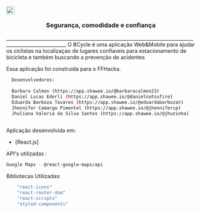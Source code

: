 <h3 align="center">
   <img align="left" alt="Abhishek's LinkedIN" width="22px" src="./Assets/images/Logo.png" />
    <br><br>
    <b> Segurança, comodidade e confiança </b>  
    <br>
</h3>
_______________________________________________________________________________________________________
O BCycle é uma aplicação Web&Mobile para ajudar os ciclistas na localizaçao de lugares confiaveis para estacionamento de bicicleta e também buscando a prevenção de acidentes

Essa aplicação foi construída para o FFHacka. 

```sh
  Desenvolvedores:
  
  Barbara Calmon (https://app.shawee.io/@barbaracalmon23)
  Daniel Lucas Ederli (https://app.shawee.io/@danielnatsufire)
  Eduarda Barboza Tavares (https://app.shawee.io/@eduardabarbozat)
  Jhennifer Camargo Pimentel (https://app.shawee.io/@jhennifercp)
  Jhuliana Valeria da Silva Santos (https://app.shawee.io/@jhuzinha)
  
```

Aplicação desenvolvida em: 
- [React.js]

API's utilizadas :
```sh
Google Maps - @react-google-maps/api
```

Bibliotecas Utilizadas: 
```sh
    "react-icons"
    "react-router-dom"
    "react-scripts"
    "styled-components"
```
